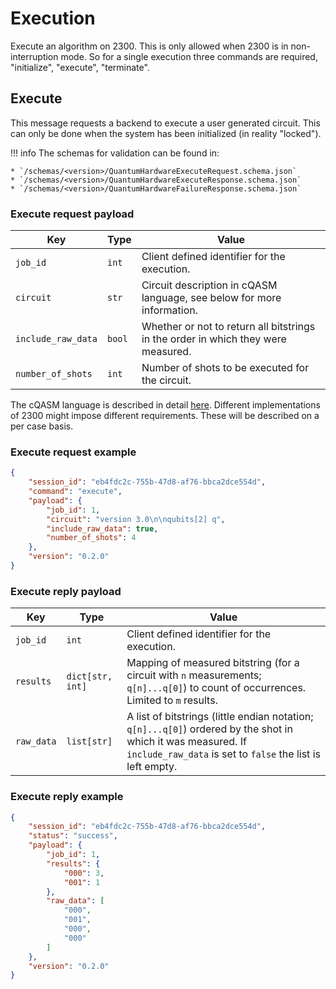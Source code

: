 # Execution

Execute an algorithm on 2300. This is only allowed when 2300 is in non-interruption mode. So for a single execution
three commands are required, "initialize", "execute", "terminate".

## Execute

This message requests a backend to execute a user generated circuit. This can only be done when the system has been
initialized (in reality "locked").

!!! info
    The schemas for validation  can be found in:

    * `/schemas/<version>/QuantumHardwareExecuteRequest.schema.json`
    * `/schemas/<version>/QuantumHardwareExecuteResponse.schema.json`
    * `/schemas/<version>/QuantumHardwareFailureResponse.schema.json`

### Execute request payload

| Key | Type | Value |
| --- | --- | --- |
| `job_id` | `int` | Client defined identifier for the execution. |
| `circuit` | `str` | Circuit description in cQASM language, see below for more information. |
| `include_raw_data` | `bool` | Whether or not to return all bitstrings in the order in which they were measured. |
| `number_of_shots` | `int` | Number of shots to be executed for the circuit. |

The cQASM language is described in detail [here](https://qutech-delft.github.io/cQASM-spec/latest/). Different
implementations of 2300 might impose different requirements. These will be described on a per case basis.

### Execute request example

```json title="execute_request.json" linenums="1"
{
    "session_id": "eb4fdc2c-755b-47d8-af76-bbca2dce554d",
    "command": "execute",
    "payload": {
        "job_id": 1,
        "circuit": "version 3.0\n\nqubits[2] q",
        "include_raw_data": true,
        "number_of_shots": 4
    },
    "version": "0.2.0"
}
```

### Execute reply payload

| Key | Type | Value |
| --- | --- | --- |
| `job_id` | `int` | Client defined identifier for the execution. |
| `results` | `dict[str, int]` | Mapping of measured bitstring (for a circuit with `n` measurements; `q[n]...q[0]`) to count of occurrences. Limited to `m` results. |
| `raw_data` | `list[str]` | A list of bitstrings (little endian notation; `q[n]...q[0]`) ordered by the shot in which it was measured. If `include_raw_data` is set to `false` the list is left empty. |

### Execute reply example

```json title="execute_reply.json" linenums="1"
{
    "session_id": "eb4fdc2c-755b-47d8-af76-bbca2dce554d",
    "status": "success",
    "payload": {
        "job_id": 1,
        "results": {
            "000": 3,
            "001": 1
        },
        "raw_data": [
            "000",
            "001",
            "000",
            "000"
        ]
    },
    "version": "0.2.0"
}
```
